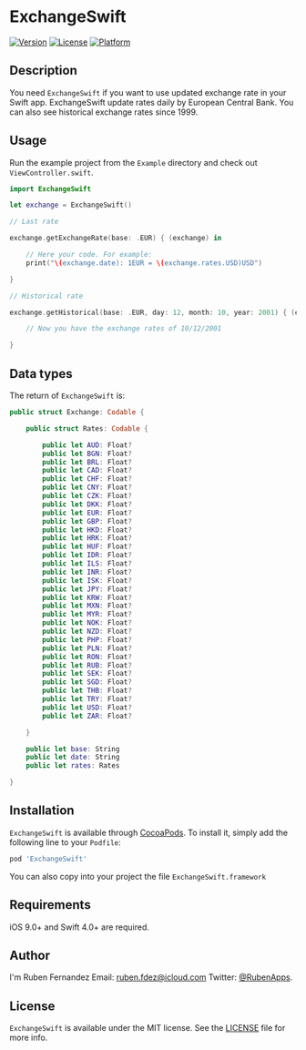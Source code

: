 # ExchangeSwift

[![Version](https://img.shields.io/cocoapods/v/ExchangeSwift.svg?style=flat)](http://cocoapods.org/pods/ExchangeSwift)
[![License](https://img.shields.io/cocoapods/l/ExchangeSwift.svg?style=flat)](http://cocoapods.org/pods/ExchangeSwift)
[![Platform](https://img.shields.io/cocoapods/p/ExchangeSwift.svg?style=flat)](http://cocoapods.org/pods/ExchangeSwift)



## Description
You need `ExchangeSwift` if you want to use updated exchange rate in your Swift app. ExchangeSwift update rates daily by European Central Bank. You can also see historical exchange rates since 1999.

## Usage
Run the example project from the `Example` directory and check out `ViewController.swift`.

```swift
import ExchangeSwift

let exchange = ExchangeSwift()

// Last rate

exchange.getExchangeRate(base: .EUR) { (exchange) in

    // Here your code. For example:
    print("\(exchange.date): 1EUR = \(exchange.rates.USD)USD")

}

// Historical rate

exchange.getHistorical(base: .EUR, day: 12, month: 10, year: 2001) { (exchange) in

    // Now you have the exchange rates of 10/12/2001

}


```

## Data types
The return of `ExchangeSwift` is:

```swift
public struct Exchange: Codable {

    public struct Rates: Codable {

        public let AUD: Float?
        public let BGN: Float?
        public let BRL: Float?
        public let CAD: Float?
        public let CHF: Float?
        public let CNY: Float?
        public let CZK: Float?
        public let DKK: Float?
        public let EUR: Float?
        public let GBP: Float?
        public let HKD: Float?
        public let HRK: Float?
        public let HUF: Float?
        public let IDR: Float?
        public let ILS: Float?
        public let INR: Float?
        public let ISK: Float?
        public let JPY: Float?
        public let KRW: Float?
        public let MXN: Float?
        public let MYR: Float?
        public let NOK: Float?
        public let NZD: Float?
        public let PHP: Float?
        public let PLN: Float?
        public let RON: Float?
        public let RUB: Float?
        public let SEK: Float?
        public let SGD: Float?
        public let THB: Float?
        public let TRY: Float?
        public let USD: Float?
        public let ZAR: Float?

    }

    public let base: String
    public let date: String
    public let rates: Rates

}

```

## Installation

`ExchangeSwift` is available through [CocoaPods](http://cocoapods.org). To install
it, simply add the following line to your `Podfile`:

```ruby
pod 'ExchangeSwift'
```

You can also copy into your project the file `ExchangeSwift.framework`


## Requirements
iOS 9.0+ and Swift 4.0+ are required.

## Author

I'm Ruben Fernandez
Email: [ruben.fdez@icloud.com](mailto:ruben.fdez@icloud.com)
Twitter: [@RubenApps](http://twitter.com/RubenApps).

## License

`ExchangeSwift` is available under the MIT license. See the [LICENSE](LICENSE) file for more info.
